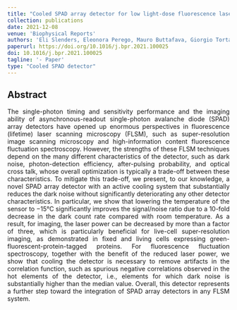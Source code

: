 ```yaml
---
title: "Cooled SPAD array detector for low light-dose fluorescence laser scanning microscopy"
collection: publications
date: 2021-12-08
venue: 'Biophysical Reports'
authors: 'Eli Slenders, Eleonora Perego, Mauro Buttafava, Giorgio Tortarolo, Enrico Conca, Sabrina Zappone, Agnieszka Pierzynska-Mach, Federica Villa, Enrica Maria Petrini, Andrea Barberis, Alberto Tosi, Giuseppe Vicidomini'
paperurl: https://doi.org/10.1016/j.bpr.2021.100025
doi: 10.1016/j.bpr.2021.100025
tagline: '- Paper'
type: "Cooled SPAD detector"
---
```


<h2> Abstract </h2>
<p align= "justify">
The single-photon timing and sensitivity performance and the imaging ability of asynchronous-readout single-photon avalanche diode (SPAD) array detectors have opened up enormous perspectives in fluorescence (lifetime) laser scanning microscopy (FLSM), such as super-resolution image scanning microscopy and high-information content fluorescence fluctuation spectroscopy. However, the strengths of these FLSM techniques depend on the many different characteristics of the detector, such as dark noise, photon-detection efficiency, after-pulsing probability, and optical cross talk, whose overall optimization is typically a trade-off between these characteristics. To mitigate this trade-off, we present, to our knowledge, a novel SPAD array detector with an active cooling system that substantially reduces the dark noise without significantly deteriorating any other detector characteristics. In particular, we show that lowering the temperature of the sensor to −15°C significantly improves the signal/noise ratio due to a 10-fold decrease in the dark count rate compared with room temperature. As a result, for imaging, the laser power can be decreased by more than a factor of three, which is particularly beneficial for live-cell super-resolution imaging, as demonstrated in fixed and living cells expressing green-fluorescent-protein-tagged proteins. For fluorescence fluctuation spectroscopy, together with the benefit of the reduced laser power, we show that cooling the detector is necessary to remove artifacts in the correlation function, such as spurious negative correlations observed in the hot elements of the detector, i.e., elements for which dark noise is substantially higher than the median value. Overall, this detector represents a further step toward the integration of SPAD array detectors in any FLSM system.
  
  
  
  
